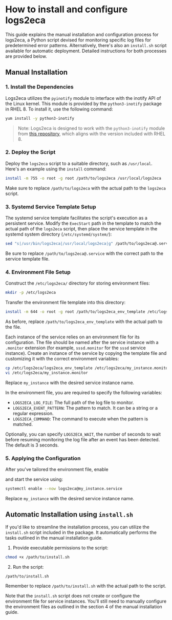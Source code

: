 # How to install and configure logs2eca

This guide explains the manual installation and configuration process for logs2eca, a Python script devised for monitoring specific log files for predetermined error patterns. Alternatively, there's also an `install.sh` script available for automatic deployment. Detailed instructions for both processes are provided below.

## Manual Installation

### 1. Install the Dependencies

Logs2eca utilizes the `pyinotify` module to interface with the inotify API of the Linux kernel. This module is provided by the `python3-inotify` package in RHEL 8. To install it, use the following command:

```bash
yum install -y python3-inotify
```
>Note: Logs2eca is designed to work with the `python3-inotify` module from [this repository](https://github.com/seb-m/pyinotify), which aligns with the version included with RHEL 8.

### 2. Deploy the Script

Deploy the `logs2eca` script to a suitable directory, such as `/usr/local`. Here's an example using the `install` command:

```bash
install -m 755 -o root -g root /path/to/logs2eca /usr/local/logs2eca
```
Make sure to replace `/path/to/logs2eca` with the actual path to the `logs2eca` script.

### 3. Systemd Service Template Setup

The systemd service template facilitates the script's execution as a persistent service. Modify the `ExecStart` path in the template to match the actual path of the `logs2eca` script, then place the service template in the systemd system directory (`/etc/systemd/system/`):

```bash
sed "s|/usr/bin/logs2eca|/usr/local/logs2eca|g" /path/to/logs2eca@.service > /etc/systemd/system/logs2eca@.service
```
Be sure to replace `/path/to/logs2eca@.service` with the correct path to the service template file.

### 4. Environment File Setup

Construct the `/etc/logs2eca/` directory for storing environment files:

```bash
mkdir -p /etc/logs2eca
```

Transfer the environment file template into this directory:

```bash
install -m 644 -o root -g root /path/to/logs2eca_env_template /etc/logs2eca/logs2eca_env_template
```
As before, replace `/path/to/logs2eca_env_template` with the actual path to the file.

Each instance of the service relies on an environment file for its configuration. The file should be named after the service instance with a `.monitor` extension (for example, `sssd.monitor` for the `sssd` service instance). Create an instance of the service by copying the template file and customizing it with the correct environment variables:

```bash
cp /etc/logs2eca/logs2eca_env_template /etc/logs2eca/my_instance.monitor
vi /etc/logs2eca/my_instance.monitor
```
Replace `my_instance` with the desired service instance name.

In the environment file, you are required to specify the following variables:

- `LOGS2ECA_LOG_FILE`: The full path of the log file to monitor.
- `LOGS2ECA_EVENT_PATTERN`: The pattern to match. It can be a string or a regular expression.
- `LOGS2ECA_COMMAND`: The command to execute when the pattern is matched.

Optionally, you can specify `LOGS2ECA_WAIT`, the number of seconds to wait before resuming monitoring the log file after an event has been detected. The default is 3 seconds.

### 5. Applying the Configuration

After you've tailored the environment file, enable

 and start the service using:

```bash
systemctl enable --now logs2eca@my_instance.service
```
Replace `my_instance` with the desired service instance name.

## Automatic Installation using `install.sh`

If you'd like to streamline the installation process, you can utilize the `install.sh` script included in the package. It automatically performs the tasks outlined in the manual installation guide. 

1. Provide executable permissions to the script:

```bash
chmod +x /path/to/install.sh
```

2. Run the script:

```bash
/path/to/install.sh
```
Remember to replace `/path/to/install.sh` with the actual path to the script.

Note that the `install.sh` script does not create or configure the environment file for service instances. You'll still need to manually configure the environment files as outlined in the section 4 of the manual installation guide.